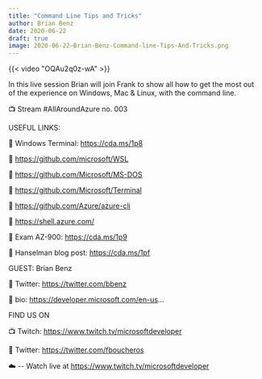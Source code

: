 ```yaml
---
title: "Command Line Tips and Tricks"
author: Brian Benz
date: 2020-06-22
draft: true
image: 2020-06-22–Brian-Benz-Command-line-Tips-And-Tricks.png
---
```


{{< video "OQAu2q0z-wA" >}}

In this live session Brian will join Frank to show all how to get the most out of the experience on Windows, Mac & Linux, with the command line.

📺 Stream #AllAroundAzure no. 003

USEFUL LINKS:

🔗 Windows Terminal: https://cda.ms/1p8

🔗 https://github.com/microsoft/WSL

🔗 https://github.com/Microsoft/MS-DOS

🔗 https://github.com/Microsoft/Terminal

🔗 https://github.com/Azure/azure-cli

🔗 https://shell.azure.com/

🔗 Exam AZ-900: https://cda.ms/1p9

🔗 Hanselman blog post: https://cda.ms/1pf

GUEST: Brian Benz

🔗 Twitter: https://twitter.com/bbenz

🔗 bio: https://developer.microsoft.com/en-us...

FIND US ON

📺 Twitch: https://www.twitch.tv/microsoftdeveloper

🔗 Twitter: https://twitter.com/fboucheros

☁️ -- Watch live at https://www.twitch.tv/microsoftdeveloper